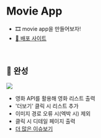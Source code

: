 # Movie App

- 🎞 movie app을 만들어보자!
- [🔗 배포 사이트](https://6suk.github.io/movie_app/)

<br>

## 🔵 완성

<img src="./public/img/03.gif">

- 영화 API를 활용해 영화 리스트 출력
- '더보기' 클릭 시 리스트 추가
- 이미지 경로 오류 시(엑박 시) 제외
- 클릭 시 디테일 페이지 출력
- [더 많은 이슈보기](https://github.com/6suk/movie_app/issues?q=is%3Aissue+is%3Aclosed)

<br><br>

